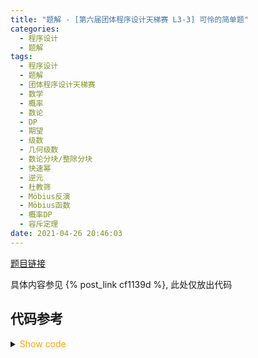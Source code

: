 ```yaml
---
title: "题解 - [第六届团体程序设计天梯赛 L3-3] 可怜的简单题"
categories:
  - 程序设计
  - 题解
tags:
  - 程序设计
  - 题解
  - 团体程序设计天梯赛
  - 数学
  - 概率
  - 数论
  - DP
  - 期望
  - 级数
  - 几何级数
  - 数论分块/整除分块
  - 快速幂
  - 逆元
  - 杜教筛
  - Möbius反演
  - Möbius函数
  - 概率DP
  - 容斥定理
date: 2021-04-26 20:46:03
---
```


[题目链接](https://pintia.cn/problem-sets/994805046380707840/problems/1386335159927652366)

具体内容参见 {% post_link cf1139d %}, 此处仅放出代码

<!-- more -->

## 代码参考

<details>
<summary><font color='orange'>Show code</font></summary>

{% icodeweb cpa_cpp title:gplt2021_l3-3 misc/gplt2021/l3-3/0.cpp %}

</details>
